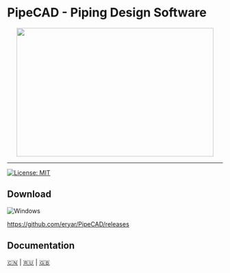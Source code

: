 # PipeCAD - Piping Design Software

<p align="center">
  <img width="460" height="300" src="https://github.com/rompik/PipeCAD/blob/main/data/screenshots/000.png">
</p>

***

[![License: MIT](https://img.shields.io/badge/License-MIT-yellow.svg)](https://opensource.org/licenses/MIT)

## Download
![Windows](https://img.shields.io/badge/Windows-0078D6?style=for-the-badge&logo=windows&logoColor=white)

https://github.com/eryar/PipeCAD/releases

## Documentation
 [:cn:](./data/docs/cn/README.md) | [:ru:](./data/docs/ru/README.md) | [:uk:](./data/docs/en/README.md)

